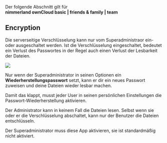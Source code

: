 <div class="alert alert-info">
Der folgende Abschnitt gilt für <br>
<strong>nimmerland ownCloud basic | friends & family | team</strong>
</div>

## Encryption

Die serverseitige Verschlüsselung kann nur vom Superadministraor ein- oder ausgeschaltet werden. Ist die Verschlüsselung eingeschaltet, bedeutet ein Verlust des Passwortes in der Regel auch einen Verlust der Lesbarkeit der Dateien.

![](https://lehre.nimmerland.de/s/cJwbDfRzRe5NHCc/download)

<div class="alert alert-warning">
Nur wenn der Superadministrator in seinen Optionen ein <strong>Wiederherstellungspasswort</strong> setzt, kann er dir ein neues Passwort zuweisen und deine Dateien wieder lesbar machen.
</div>

Damit das klappt, musst jeder User in seinen persönlichen Einstellungen die Passwort-Wiederherstellung aktivieren.

Der Administrator kann in keinem Fall die Dateien lesen. Selbst wenn sie oder er die Verschlüsselung abschaltet, kann nur der Benutzer die Dateien entschlüsseln.

Der Superadministrator muss diese App aktivieren, sie ist standardmäßig nicht aktiviert.
